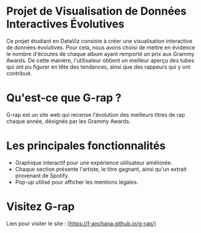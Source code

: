# Projet de Visualisation de Données Interactives Évolutives
Ce projet étudiant en DataViz consiste à créer une visualisation interactive de données évolutives. Pour cela, nous avons choisi de mettre en évidence le nombre d'écoutes de chaque album ayant remporté un prix aux Grammy Awards. De cette manière, l'utilisateur obtient un meilleur aperçu des tubes qui ont pu figurer en tête des tendances, ainsi que des rappeurs qui y ont contribué.

# Qu'est-ce que G-rap ?
G-rap est un site web qui recense l'évolution des meilleurs titres de rap chaque année, désignés par les Grammy Awards.

# Les principales fonctionnalités
- Graphique interactif pour une expérience utilisateur améliorée.
- Chaque section présente l'artiste, le titre gagnant, ainsi qu'un extrait provenant de Spotify.
- Pop-up utilisé pour afficher les mentions légales.

# Visitez G-rap
Lien pour visiter le site : (https://f-anchana.github.io/g-rap/)